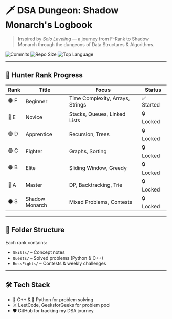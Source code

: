 # 🗡️ DSA Dungeon: Shadow Monarch's Logbook

> Inspired by *Solo Leveling* — a journey from F-Rank to Shadow Monarch through the dungeons of Data Structures & Algorithms.

![Commits](https://img.shields.io/github/commit-activity/m/AngryFalcon89/DSA-Dungeon)
![Repo Size](https://img.shields.io/github/repo-size/AngryFalcon89/DSA-Dungeon)
![Top Language](https://img.shields.io/github/languages/top/AngryFalcon89/DSA-Dungeon)

---

## 🏅 Hunter Rank Progress

| Rank | Title           | Focus                            | Status       |
|------|------------------|----------------------------------|--------------|
| 🟤 F    | Beginner         | Time Complexity, Arrays, Strings | ✅ Started    |
| 🔵 E    | Novice           | Stacks, Queues, Linked Lists     | 🔒 Locked     |
| 🟢 D    | Apprentice       | Recursion, Trees                 | 🔒 Locked     |
| 🟣 C    | Fighter          | Graphs, Sorting                  | 🔒 Locked     |
| 🟠 B    | Elite            | Sliding Window, Greedy           | 🔒 Locked     |
| 🔴 A    | Master           | DP, Backtracking, Trie           | 🔒 Locked     |
| ⚫ S    | Shadow Monarch   | Mixed Problems, Contests         | 🔒 Locked     |

---

## 📂 Folder Structure

Each rank contains:

- `Skills/` – Concept notes
- `Quests/` – Solved problems (Python & C++)
- `BossFights/` – Contests & weekly challenges

---

## 🛠️ Tech Stack

- 🧠 C++ & 🐍 Python for problem solving
- ⚔️ LeetCode, GeeksforGeeks for problem pool
- 🛡️ GitHub for tracking my DSA journey
